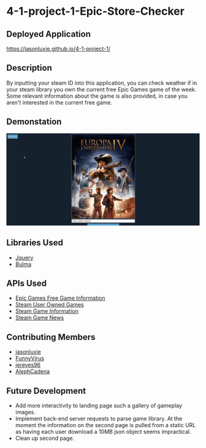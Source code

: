 # 4-1-project-1-Epic-Store-Checker
## Deployed Application
https://jasonluxie.github.io/4-1-project-1/
## Description
By inputting your steam ID into this application, you can check weather if in your steam library you own the current free Epic Games game of the week. Some relevant information about the game is also provided, in case you aren't interested in the current free game. 
## Demonstation
![Demonstration of application, checking modals for instructions, then inputting ID leads to redirect of information page which includes information and a button to link to the game page.](./assets/images/project-demo-gif.gif)
## Libraries Used
* [Jquery](https://jquery.com/)
* [Bulma](https://bulma.io/) 
## APIs Used
* [Epic Games Free Game Information](https://rapidapi.com/thekevinconnor@gmail.com/api/free-epic-games/)
* [Steam User Owned Games](https://developer.valvesoftware.com/wiki/Steam_Web_API#GetOwnedGames_.28v0001.29)
* [Steam Game Information](https://partner.steamgames.com/doc/webapi/ISteamApps)
* [Steam Game News](https://partner.steamgames.com/doc/webapi/ISteamNews)
## Contributing Members
* [jasonluxie](https://github.com/jasonluxie)
* [FunnyVirus](https://github.com/FunnyVirus)
* [jereyes96](https://github.com/jereyes96)
* [AlephCadena](https://github.com/AlephCadena)
## Future Development
* Add more interactivity to landing page such a gallery of gameplay images.
* Implement back-end server requests to parse game library. At the moment the information on the second page is pulled from a static URL as having each user download a 10MB json object seems impractical. 
* Clean up second page.
